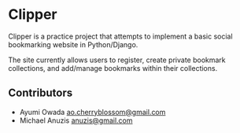 # Clipper

Clipper is a practice project that attempts to implement a basic social bookmarking website in Python/Django.

The site currently allows users to register, create private bookmark collections, and add/manage bookmarks within their collections.

## Contributors

* Ayumi Owada <ao.cherryblossom@gmail.com>
* Michael Anuzis <anuzis@gmail.com>